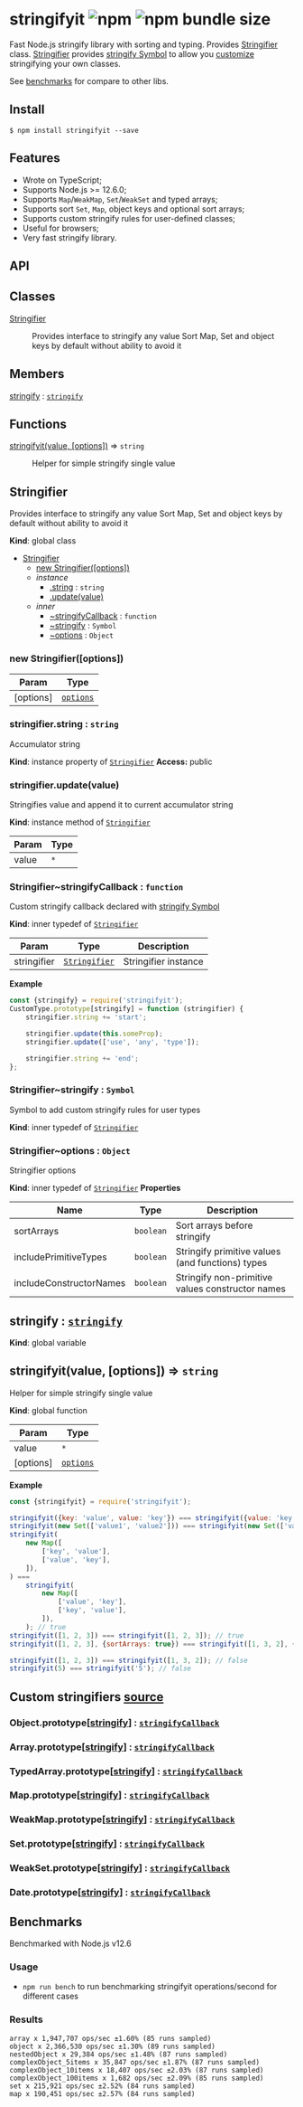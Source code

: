 # stringifyit ![npm](https://img.shields.io/npm/v/stringifyit?color=brightgreen&label=version&style=flat) ![npm bundle size](https://img.shields.io/bundlephobia/minzip/stringifyit?color=brightgreen&label=size)

Fast Node.js stringify library with sorting and typing. Provides [Stringifier](#Stringifier) class. [Stringifier](#Stringifier) provides [stringify Symbol](#stringifierstringify--symbol) to allow you [customize](#stringifierstringifycallback--function) stringifying your own classes.

See [benchmarks](#benchmarks) for compare to other libs.

## Install

```shell
$ npm install stringifyit --save
```

## Features

-   Wrote on TypeScript;
-   Supports Node.js >= 12.6.0;
-   Supports `Map`/`WeakMap`, `Set`/`WeakSet` and typed arrays;
-   Supports sort `Set`, `Map`, object keys and optional sort arrays;
-   Supports custom stringify rules for user-defined classes;
-   Useful for browsers;
-   Very fast stringify library.

## API

## Classes

<dl>
<dt><a href="#Stringifier">Stringifier</a></dt>
<dd><p>Provides interface to stringify any value
Sort Map, Set and object keys by default without ability to avoid it</p>
</dd>
</dl>

## Members

<dl>
<dt><a href="#stringify">stringify</a> : <code><a href="#Stringifier..stringify">stringify</a></code></dt>
<dd></dd>
</dl>

## Functions

<dl>
<dt><a href="#stringifyit">stringifyit(value, [options])</a> ⇒ <code>string</code></dt>
<dd><p>Helper for simple stringify single value</p>
</dd>
</dl>

<a name="Stringifier"></a>

## Stringifier

Provides interface to stringify any value
Sort Map, Set and object keys by default without ability to avoid it

**Kind**: global class

-   [Stringifier](#Stringifier)
    -   [new Stringifier([options])](#new_Stringifier_new)
    -   _instance_
        -   [.string](#Stringifier+string) : <code>string</code>
        -   [.update(value)](#Stringifier+update)
    -   _inner_
        -   [~stringifyCallback](#Stringifier..stringifyCallback) : <code>function</code>
        -   [~stringify](#Stringifier..stringify) : <code>Symbol</code>
        -   [~options](#Stringifier..options) : <code>Object</code>

<a name="new_Stringifier_new"></a>

### new Stringifier([options])

| Param     | Type                                          |
| --------- | --------------------------------------------- |
| [options] | <code>[options](#Stringifier..options)</code> |

<a name="Stringifier+string"></a>

### stringifier.string : <code>string</code>

Accumulator string

**Kind**: instance property of <code>[Stringifier](#Stringifier)</code>
**Access:** public
<a name="Stringifier+update"></a>

### stringifier.update(value)

Stringifies value and append it to current accumulator string

**Kind**: instance method of <code>[Stringifier](#Stringifier)</code>

| Param | Type            |
| ----- | --------------- |
| value | <code>\*</code> |

<a name="Stringifier..stringifyCallback"></a>

### Stringifier~stringifyCallback : <code>function</code>

Custom stringify callback declared with [stringify Symbol](#Stringifier..stringify)

**Kind**: inner typedef of <code>[Stringifier](#Stringifier)</code>

| Param       | Type                                     | Description          |
| ----------- | ---------------------------------------- | -------------------- |
| stringifier | <code>[Stringifier](#Stringifier)</code> | Stringifier instance |

**Example**

```js
const {stringify} = require('stringifyit');
CustomType.prototype[stringify] = function (stringifier) {
    stringifier.string += 'start';

    stringifier.update(this.someProp);
    stringifier.update(['use', 'any', 'type']);

    stringifier.string += 'end';
};
```

<a name="Stringifier..stringify"></a>

### Stringifier~stringify : <code>Symbol</code>

Symbol to add custom stringify rules for user types

**Kind**: inner typedef of <code>[Stringifier](#Stringifier)</code>
<a name="Stringifier..options"></a>

### Stringifier~options : <code>Object</code>

Stringifier options

**Kind**: inner typedef of <code>[Stringifier](#Stringifier)</code>
**Properties**

| Name                    | Type                 | Description                                      |
| ----------------------- | -------------------- | ------------------------------------------------ |
| sortArrays              | <code>boolean</code> | Sort arrays before stringify                     |
| includePrimitiveTypes   | <code>boolean</code> | Stringify primitive values (and functions) types |
| includeConstructorNames | <code>boolean</code> | Stringify non-primitive values constructor names |

<a name="stringify"></a>

## stringify : <code>[stringify](#Stringifier..stringify)</code>

**Kind**: global variable
<a name="stringifyit"></a>

## stringifyit(value, [options]) ⇒ <code>string</code>

Helper for simple stringify single value

**Kind**: global function

| Param     | Type                                          |
| --------- | --------------------------------------------- |
| value     | <code>\*</code>                               |
| [options] | <code>[options](#Stringifier..options)</code> |

**Example**

```js
const {stringifyit} = require('stringifyit');

stringifyit({key: 'value', value: 'key'}) === stringifyit({value: 'key', key: 'value'}); // true
stringifyit(new Set(['value1', 'value2'])) === stringifyit(new Set(['value2', 'value1'])); // true
stringifyit(
    new Map([
        ['key', 'value'],
        ['value', 'key'],
    ]),
) ===
    stringifyit(
        new Map([
            ['value', 'key'],
            ['key', 'value'],
        ]),
    ); // true
stringifyit([1, 2, 3]) === stringifyit([1, 2, 3]); // true
stringifyit([1, 2, 3], {sortArrays: true}) === stringifyit([1, 3, 2], {sortArrays: true}); // true

stringifyit([1, 2, 3]) === stringifyit([1, 3, 2]); // false
stringifyit(5) === stringifyit('5'); // false
```

## Custom stringifiers [source](stringifiers)

### Object.prototype[[stringify](#Stringifier..stringify)] : <code>[stringifyCallback](#Stringifier..stringifyCallback)</code>

### Array.prototype[[stringify](#Stringifier..stringify)] : <code>[stringifyCallback](#Stringifier..stringifyCallback)</code>

### TypedArray.prototype[[stringify](#Stringifier..stringify)] : <code>[stringifyCallback](#Stringifier..stringifyCallback)</code>

### Map.prototype[[stringify](#Stringifier..stringify)] : <code>[stringifyCallback](#Stringifier..stringifyCallback)</code>

### WeakMap.prototype[[stringify](#Stringifier..stringify)] : <code>[stringifyCallback](#Stringifier..stringifyCallback)</code>

### Set.prototype[[stringify](#Stringifier..stringify)] : <code>[stringifyCallback](#Stringifier..stringifyCallback)</code>

### WeakSet.prototype[[stringify](#Stringifier..stringify)] : <code>[stringifyCallback](#Stringifier..stringifyCallback)</code>

### Date.prototype[[stringify](#Stringifier..stringify)] : <code>[stringifyCallback](#Stringifier..stringifyCallback)</code>

## Benchmarks

Benchmarked with Node.js v12.6

### Usage

-   `npm run bench` to run benchmarking stringifyit operations/second for different cases

### Results

```
array x 1,947,707 ops/sec ±1.60% (85 runs sampled)
object x 2,366,530 ops/sec ±1.30% (89 runs sampled)
nestedObject x 29,384 ops/sec ±1.48% (87 runs sampled)
complexObject_5items x 35,847 ops/sec ±1.87% (87 runs sampled)
complexObject_10items x 18,407 ops/sec ±2.03% (87 runs sampled)
complexObject_100items x 1,682 ops/sec ±2.09% (85 runs sampled)
set x 215,921 ops/sec ±2.52% (84 runs sampled)
map x 190,451 ops/sec ±2.57% (84 runs sampled)
```
